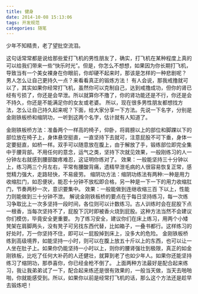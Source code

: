 ```yaml
---
title: 健身
date: 2014-10-08 15:13:06
tags: 开发规范
categories: 随笔
---
```



少年不知精贵，老了望批空流泪。
<!--more-->

这句话常常都是说给那些爱打飞机的男性朋友了，确实，打飞机在某种程度上真的可以给我们带来一些“快乐时光”。但是，你怎么不想想，如果因为你长期打飞机，导致当有一个美女裸身在你眼前，你却硬不起来时，那该是怎样的一种悲剧呢？
  男人怎么让自己更持久一点？来看看真正的锻炼方法！
有人会说，那我戒撸就可以了，其实如果你经常打飞机，虽然你可以克制自己，达到戒撸成功，但你的肾已经有亏损了，你还是会早泄。所以就算你不撸了，你的肾功能还是不行，你还是会不持久，你还是不能满足你的女友或老婆。
  所以，现在很多男性朋友都想找方法，怎么让自己持久起来呢？下面，给大家分享一下方法。先说一下名字，分别是金刚铁板桥和缩阴功，一听到这两个名字，估计就有人知道了。

  金刚铁板桥方法：准备两个一样高的椅子，仰卧，将肩膀以上的部位和脚踝以下的部位放在椅子上，身体悬空挺直，一直坚持下去就可，注意屁股不可下垂，身体一定要挺直，如桥一样。双手可以随意放在腹上，由于解放了手，锻练部位即完全集中于腰背部。不用任何的意念，运气之类，坚持下次就见效果，一般刚练习的人一分钟左右就感到腰部酸疼难忍，这证明你练对了。
  效果：一般能坚持三十分钟以上，练习两三个月左右，平常有腰酸背痛，遗精早泄毛病的人很容易恢复正常，感觉精力强大，走路轻快，不易疲劳。
缩阴功方法：缩阴功练法有两种:一种是用力收缩肛门，如忍便状，能忍十分钟不放松即合格，另一种是一下一下的用力收缩肛门，节奏两秒一次，意识要集中。
效果：一般能做到连继收缩三百 下以上，性能力则能做到三十分钟不泄。
  解说金刚铁板桥的要点在于每日坚持练习，每一次练习争取比上一次多坚持一段时间，各位则可以计数练习。古人训练时会在屁股下点一根香，当每次坚持不了，屁股下沉时即被香火烧到屁股。这种方法当然不会建议你们模仿，毕竟安全更重要。
为了练习安全，建议你们在床上练习，用两个小矮凳架在肩脚两头，没有凳子可另找东西代替，比如箱子，一叠书都行。这样练习的好处时，万一你坚持不住，即可以一屁股掉到床上，没多大的危险。
  金刚铁板桥练到高级境界，如能坚持一小时，则可以在腹上放五十斤以上的东西，也可以让一人坐在肚子上。如果你仍能坚持一小时以上，则你的腰肾强壮到极限，真正的如金刚铁板，比吃了任何大补药的人还健壮，就算到老了也如少年人。如果你还能坚持练习了缩阴功，那恭喜你，你已经金枪不倒了。
上面两种方法最好是配合起来练习，我让我弟弟试了一下，配合起来练还是很有效果的，一般当天做，当天去啪啪啪，你就能感受到。所以，如果你以前是经常打飞机的话，那么这个方法还是趁早去锻炼吧！
